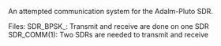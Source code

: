An attempted communication system for the Adalm-Pluto SDR. 

Files:
SDR_BPSK_: Transmit and receive are done on one SDR
SDR_COMM(1): Two SDRs are needed to transmit and receive
